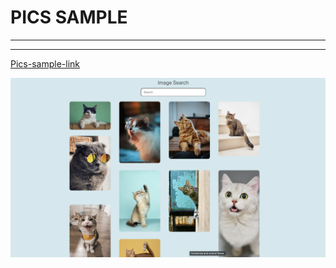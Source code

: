 # PICS SAMPLE

---

---

[Pics-sample-link](https://pics-sample.vercel.app/)

![alt text](img/search.png)
